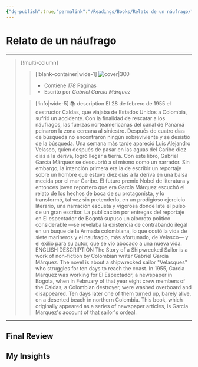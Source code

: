 ```yaml
---
{"dg-publish":true,"permalink":"/Readings/Books/Relato de un náufrago/","title":"Relato de un náufrago","tags":["Book"],"created":"2023-09-19T18:32:02.048-05:00","updated":"2023-09-22T16:57:01.708-05:00"}
---
```



# Relato de un náufrago
- - -
> [!multi-column]
> 
> > [!blank-container|wide-1]
> >  ![cover|300](http://books.google.com/books/content?id=8B9YNL2GH-sC&printsec=frontcover&img=1&zoom=1&source=gbs_api)
> >- Contiene *178* Páginas
> >- Escrito por *Gabriel García Márquez*
> 
> > [!info|wide-5] 📚 description
> > El 28 de febrero de 1955 el destructor Caldas, que viajaba de Estados Unidos a Colombia, sufrió un accidente. Con la finalidad de rescatar a los náufragos, las fuerzas norteamericanas del canal de Panamá peinaron la zona cercana al siniestro. Después de cuatro días de búsqueda no encontraron ningún sobreviviente y se desistió de la búsqueda. Una semana más tarde apareció Luis Alejandro Velasco, quien después de pasar en las aguas del Caribe diez días a la deriva, logró llegar a tierra. Con este libro, Gabriel García Márquez se descubrió a sí mismo como un narrador. Sin embargo, la intención primera era la de escribir un reportaje sobre un hombre que estuvo diez días a la deriva en una balsa mecida por el mar Caribe. El futuro premio Nobel de literatura y entonces joven reportero que era García Márquez escuchó el relato de los hechos de boca de su protagonista, y lo transformó, tal vez sin pretenderlo, en un prodigioso ejercicio literario, una narración escueta y vigorosa donde late el pulso de un gran escritor. La publicación por entregas del reportaje en El espectador de Bogotá supuso un alboroto político considerable —se revelaba la existencia de contrabando ilegal en un buque de la Armada colombiana, lo que costó la vida de siete marineros y el naufragio, más afortunado, de Velasco— y el exilio para su autor, que se vio abocado a una nueva vida. ENGLISH DESCRIPTION The Story of a Shipwrecked Sailor is a work of non-fiction by Colombian writer Gabriel García Márquez. The novel is about a shipwrecked sailor "Velasques" who struggles for ten days to reach the coast. In 1955, Garcia Marquez was working for El Espectador, a newspaper in Bogota, when in February of that year eight crew members of the Caldas, a Colombian destroyer, were washed overboard and disappeared. Ten days later one of them turned up, barely alive, on a deserted beach in northern Colombia. This book, which originally appeared as a series of newspaper articles, is Garcia Marquez's account of that sailor's ordeal.
> 

- - -

## Final Review

## My Insights